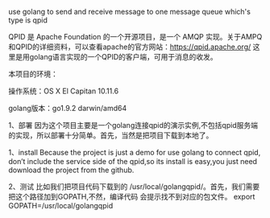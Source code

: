 use golang to send and receive message to one message queue which's type is qpid

QPID 是 Apache Foundation 的一个开源项目，是一个 AMQP 实现。关于AMPQ和QPID的详细资料，可以查看apache的官方网站：https://qpid.apache.org/ 这里是用golang语言实现的一个QPID的客户端，可用于消息的收发。

本项目的环境：

操作系统：OS X El Capitan 10.11.6

golang版本：go1.9.2 darwin/amd64

1、部署
   因为这个项目主要是一个golang连接qpid的演示实例,不包括qpid服务端的实现，所以部署十分简单。首先，当然是把项目下载到本地了。

1、install
   Because the project is just a demo for use golang to connect qpid, don’t include the service side of the qpid,so its install is easy,you just need download the project from the github.

2、测试
   比如我们把项目代码下载到的 /usr/local/golangqpid/。首先，我们需要把这个路径加到GOPATH,不然，编译代码
   会提示找不到对应的包文件。
   export GOPATH=/usr/local/golangqpid

   
